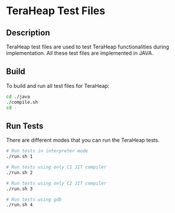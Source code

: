 # TeraHeap Test Files

## Description
TeraHeap test files are used to test TeraHeap functionalities during
implementation. All these test files are implemented in JAVA. 

## Build
To build and run all test files for TeraHeap:

```sh
cd ./java
./compile.sh
cd -
```
## Run Tests
There are different modes that you can run the TeraHeap tests.

```sh
# Run tests in interpreter mode
./run.sh 1

# Run tests using only C1 JIT compiler
./run.sh 2

# Run tests using only C2 JIT compiler
./run.sh 3

# Run tests using gdb
./run.sh 4

```
